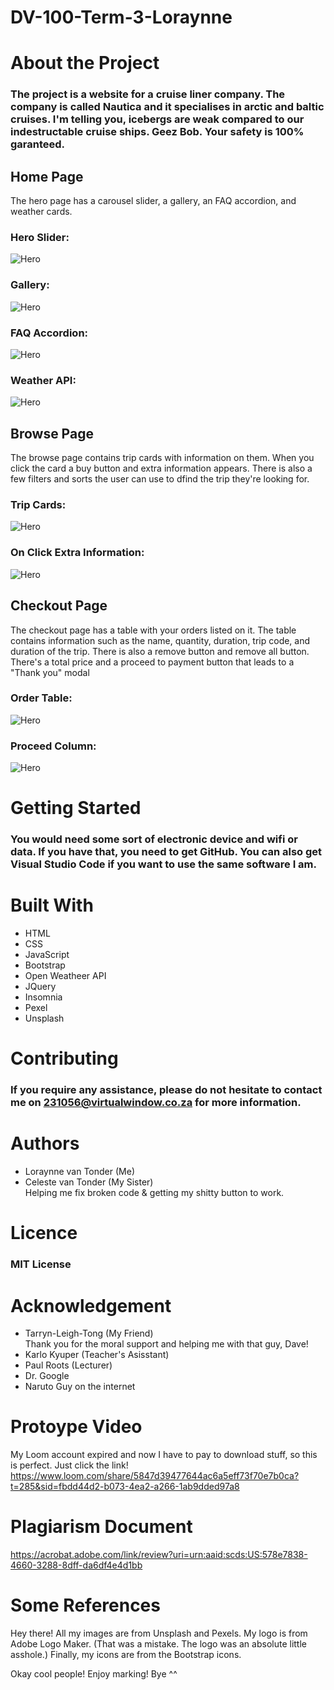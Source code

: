 # DV-100-Term-3-Loraynne

# About the Project

### The project is a website for a cruise liner company. The company is called Nautica and it specialises in arctic and baltic cruises. I'm telling you, icebergs are weak compared to our indestructable cruise ships. Geez Bob. Your safety is 100% garanteed.

## **Home Page**
The hero page has a carousel slider, a gallery, an FAQ accordion, and weather cards. 

### Hero Slider:

![Hero](Assets/Hero.png)

### Gallery:

![Hero](Assets/Gallery.png)

### FAQ Accordion:
![Hero](Assets/faq.png)

### Weather API:
![Hero](Assets/weather.png)

## **Browse Page**
The browse page contains trip cards with information on them. When you click the card a buy button and extra information appears. There is also a few filters and sorts the user can use to dfind the trip they're looking for.
### Trip Cards:
![Hero](Assets/cards.png)

### On Click Extra Information:
![Hero](Assets/infocards.png)

## **Checkout Page**
The checkout page has a table with your orders listed on it. The table contains information such as the name, quantity, duration, trip code, and duration of the trip. There is also a remove button and remove all button. There's a total price and a proceed to payment button that leads to a "Thank you" modal 
### Order Table:
![Hero](Assets/table.png)

### Proceed Column:
![Hero](Assets/proceed.png)

# Getting Started

### You would need some sort of electronic device and wifi or data. If you have that, you need to get GitHub. You can also get Visual Studio Code if you want to use the same software I am.

# Built With

- HTML
- CSS
- JavaScript
- Bootstrap
- Open Weatheer API
- JQuery
- Insomnia
- Pexel
- Unsplash
# Contributing

### If you require any assistance, please do not hesitate to contact me on 231056@virtualwindow.co.za for more information.

# Authors

- Loraynne van Tonder (Me)
- Celeste van Tonder (My Sister)<br>
  Helping me fix broken code & getting my shitty button to work.

# Licence

### MIT License

# Acknowledgement

- Tarryn-Leigh-Tong (My Friend)<br>
  Thank you for the moral support and helping me with that guy, Dave!
- Karlo Kyuper (Teacher's Asisstant)
- Paul Roots (Lecturer)
- Dr. Google
- Naruto Guy on the internet

# Protoype Video
My Loom account expired and now I have to pay to download stuff, so this is perfect. Just click the link!
https://www.loom.com/share/5847d39477644ac6a5eff73f70e7b0ca?t=285&sid=fbdd44d2-b073-4ea2-a266-1ab9dded97a8

# Plagiarism Document
https://acrobat.adobe.com/link/review?uri=urn:aaid:scds:US:578e7838-4660-3288-8dff-da6df4e4d1bb

# Some References
Hey there! All my images are from Unsplash and Pexels. My logo is from Adobe Logo Maker. (That was a mistake. The logo was an absolute little asshole.) Finally, my icons are from the Bootstrap icons.


Okay cool people! Enjoy marking! Bye ^^